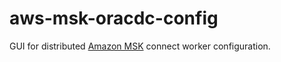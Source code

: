 # aws-msk-oracdc-config
GUI for distributed [Amazon MSK](https://aws.amazon.com/msk/) connect worker configuration.
